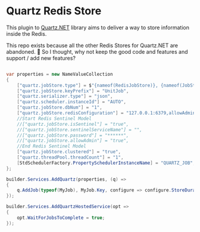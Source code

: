 # Quartz Redis Store
This plugin to  [Quartz.NET](https://github.com/quartznet/quartznet) library aims to deliver a way to store information inside the Redis. 

This repo exists because all the other Redis Stores for Quartz.NET are abandoned. 🥹
So I thought, why not keep the good code and features and support / add new features?

```cs

var properties = new NameValueCollection
{
    ["quartz.jobStore.type"] = $"{nameof(RedisJobStore)}, {nameof(JobStore)}",
    ["quartz.jobStore.keyPrefix"] = "UnitJob",
    ["quartz.serializer.type"] = "json",
    ["quartz.scheduler.instanceId"] = "AUTO",
    ["quartz.jobStore.dbNum"] = "1",
    ["quartz.jobStore.redisConfiguration"] = "127.0.0.1:6379,allowAdmin=true,syncTimeout=5000,password=1234",
    //Start Redis Sentinel Model
    //["quartz.jobStore.isSentinel"] = "true",
    //["quartz.jobStore.sentinelServiceName"] = "",
    //["quartz.jobStore.password"] = "******",
    //["quartz.jobStore.allowAdmin"] = "true",
    //End Redis Sentinel Model
    ["quartz.jobStore.clustered"] = "true",
    ["quartz.threadPool.threadCount"] = "1",
    [StdSchedulerFactory.PropertySchedulerInstanceName] = "QUARTZ_JOB",
};

builder.Services.AddQuartz(properties, (q) =>
{
    q.AddJob(typeof(MyJob), MyJob.Key, configure => configure.StoreDurably());
});

builder.Services.AddQuartzHostedService(opt =>
{
    opt.WaitForJobsToComplete = true;
});

```
